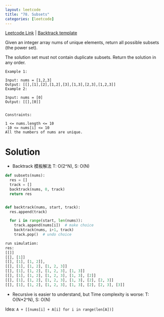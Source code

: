 ```yaml
---
layout: leetcode
title: "78. Subsets"
categories: [leetcode]
---
```


[Leetcode Link](https://leetcode.com/problems/subsets/)
| [Backtrack template](/template/backtrack)

Given an integer array nums of unique elements, return all possible subsets (the power set).

The solution set must not contain duplicate subsets. Return the solution in any order.
 
```
Example 1:

Input: nums = [1,2,3]
Output: [[],[1],[2],[1,2],[3],[1,3],[2,3],[1,2,3]]
Example 2:

Input: nums = [0]
Output: [[],[0]]
 

Constraints:

1 <= nums.length <= 10
-10 <= nums[i] <= 10
All the numbers of nums are unique.
```

# Solution

* Backtrack 模板解法 T: O(2^N), S: O(N)

```python
def subsets(nums):
  res = []
  track = []
  backtrack(nums, 0, track)
  return res


def backtrack(nums, start, track):
  res.append(track)

  for i in range(start, len(nums)):
    track.append(nums[i])  # make choice
    backtrack(nums, i+1, track)
    track.pop()  # undo choice

run simulation: 
res: 
[[]]
[[], [1]]
[[], [1], [1, 2]], 
[[], [1], [1, 2], [1, 2, 3]]
[[], [1], [1, 2], [1, 2, 3], [1, 3]]
[[], [1], [1, 2], [1, 2, 3], [1, 3], [2]]
[[], [1], [1, 2], [1, 2, 3], [1, 3], [2], [2, 3]]
[[], [1], [1, 2], [1, 2, 3], [1, 3], [2], [2, 3], [3]]
```

* Recursive is easier to understand, but Time complexity is worse: T: O(N*2^N), S: O(N) 

Idea: `A + [[nums[i] + A[i] for i in range(len[A])]`

